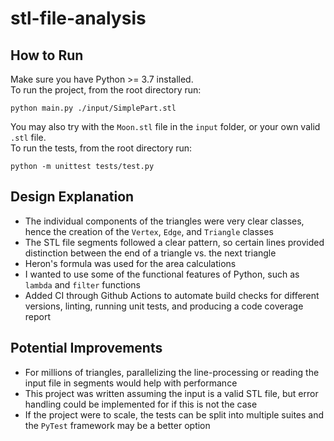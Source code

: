 # stl-file-analysis

## How to Run

Make sure you have Python >= 3.7 installed.\
To run the project, from the root directory run:

```
python main.py ./input/SimplePart.stl
```

You may also try with the `Moon.stl` file in the `input` folder, or your own valid `.stl` file.\
To run the tests, from the root directory run:

```
python -m unittest tests/test.py
```

## Design Explanation

- The individual components of the triangles were very clear classes, hence the creation of the `Vertex`, `Edge`, and `Triangle` classes
- The STL file segments followed a clear pattern, so certain lines provided distinction between the end of a triangle vs. the next triangle
- Heron's formula was used for the area calculations
- I wanted to use some of the functional features of Python, such as `lambda` and `filter` functions
- Added CI through Github Actions to automate build checks for different versions, linting, running unit tests, and producing a code coverage report

## Potential Improvements

- For millions of triangles, parallelizing the line-processing or reading the input file in segments would help with performance
- This project was written assuming the input is a valid STL file, but error handling could be implemented for if this is not the case
- If the project were to scale, the tests can be split into multiple suites and the `PyTest` framework may be a better option
